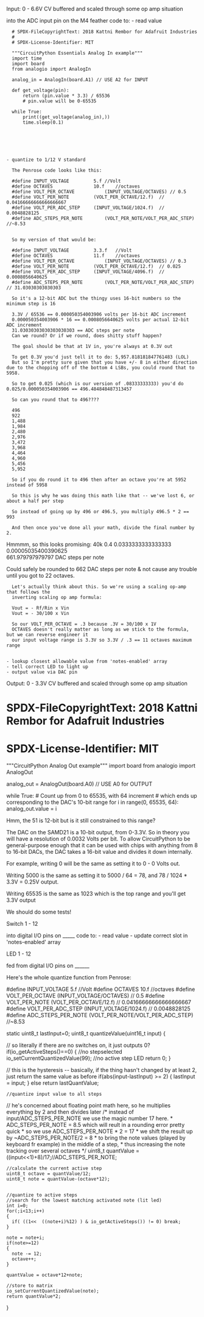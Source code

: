 Input: 0 - 6.6V CV buffered and scaled through some op amp situation

  into the ADC input pin on the M4 feather
  code to:
    - read value

      # SPDX-FileCopyrightText: 2018 Kattni Rembor for Adafruit Industries
      #
      # SPDX-License-Identifier: MIT

      """CircuitPython Essentials Analog In example"""
      import time
      import board
      from analogio import AnalogIn

      analog_in = AnalogIn(board.A1) // USE A2 for INPUT

      def get_voltage(pin):
          return (pin.value * 3.3) / 65536
          # pin.value will be 0-65535

      while True:
          print((get_voltage(analog_in),))
          time.sleep(0.1)






    - quantize to 1/12 V standard

      The Penrose code looks like this:

      #define INPUT_VOLTAGE			5.f	//Volt
      #define OCTAVES				10.f	//octaves
      #define VOLT_PER_OCTAVE			(INPUT_VOLTAGE/OCTAVES) // 0.5
      #define VOLT_PER_NOTE			(VOLT_PER_OCTAVE/12.f)  // 0.04166666666666666667
      #define VOLT_PER_ADC_STEP		(INPUT_VOLTAGE/1024.f)  // 0.0048828125
      #define ADC_STEPS_PER_NOTE		(VOLT_PER_NOTE/VOLT_PER_ADC_STEP) //~8.53


      So my version of that would be:

      #define INPUT_VOLTAGE			3.3.f	//Volt
      #define OCTAVES				11.f	//octaves
      #define VOLT_PER_OCTAVE			(INPUT_VOLTAGE/OCTAVES) // 0.3
      #define VOLT_PER_NOTE			(VOLT_PER_OCTAVE/12.f)  // 0.025
      #define VOLT_PER_ADC_STEP		(INPUT_VOLTAGE/4096.f)  // 0.0008056640625
      #define ADC_STEPS_PER_NOTE		(VOLT_PER_NOTE/VOLT_PER_ADC_STEP) // 31.03030303030303

      So it's a 12-bit ADC but the thingy uses 16-bit numbers so the minimum step is 16

      3.3V / 65536 == 0.000050354003906 volts per 16-bit ADC increment
      0.000050354003906 * 16 == 0.0008056640625 volts per actual 12-bit ADC increment
      31.03030303030303030303 == ADC steps per note
      Can we round? Or if we round, does shitty stuff happen?

      The goal should be that at 1V in, you're always at 0.3V out

      To get 0.3V you'd just tell it to do: 5,957.818181847761483 (LOL)
      But so I'm pretty sure given that you have +/- 8 in either direction due to the chopping off of the bottom 4 LSBs, you could round that to 5958.

      So to get 0.025 (which is our version of .08333333333) you'd do 0.025/0.000050354003906 == 496.484848487313457

      So can you round that to 496????

      496
      922
      1,488
      1,984
      2,480
      2,976
      3,472
      3,968
      4,464
      4,960
      5,456
      5,952

      So if you do round it to 496 then after an octave you're at 5952 instead of 5958

      So this is why he was doing this math like that -- we've lost 6, or about a half per step

      So instead of going up by 496 or 496.5, you multiply 496.5 * 2 == 993

      And then once you've done all your math, divide the final number by 2.

Hmmmm, so this looks promising: 40k   	0.4	    0.0333333333333333	    0.00005035400390625	   
661.979797979797 DAC steps per note

Could safely be rounded to 662 DAC steps per note & not cause any trouble until you got to 22 octaves.

      
      Let's actually think about this. So we're using a scaling op-amp that follows the
      inverting scaling op amp formula:

      Vout = - Rf/Rin x Vin
      Vout = - 30/100 x Vin

      So our VOLT_PER_OCTAVE = .3 because .3V = 30/100 x 1V
      OCTAVES doesn't really matter as long as we stick to the formula, but we can reverse engineer it
      our input voltage range is 3.3V so 3.3V / .3 == 11 octaves maximum range 


    - lookup closest allowable value from 'notes-enabled' array
    - tell correct LED to light up
    - output value via DAC pin

Output: 0 - 3.3V CV buffered and scaled through some op amp situation


# SPDX-FileCopyrightText: 2018 Kattni Rembor for Adafruit Industries
#
# SPDX-License-Identifier: MIT

"""CircuitPython Analog Out example"""
import board
from analogio import AnalogOut

analog_out = AnalogOut(board.A0) // USE A0 for OUTPUT

while True:
    # Count up from 0 to 65535, with 64 increment
    # which ends up corresponding to the DAC's 10-bit range
    for i in range(0, 65535, 64):
        analog_out.value = i


Hmm, the 51 is 12-bit but is it still constrained to this range?

  The DAC on the SAMD21 is a 10-bit output, from 0-3.3V. So in theory you will have a resolution of 0.0032 Volts per bit. To allow CircuitPython to be general-purpose enough that it can be used with chips with anything from 8 to 16-bit DACs, the DAC takes a 16-bit value and divides it down internally.

  For example, writing 0 will be the same as setting it to 0 - 0 Volts out.

  Writing 5000 is the same as setting it to 5000 / 64 = 78, and 78 / 1024 * 3.3V = 0.25V output.

  Writing 65535 is the same as 1023 which is the top range and you'll get 3.3V output

We should do some tests!


Switch 1 - 12

  into digital I/O pins on _____
  code to:
    - read value
    - update correct slot in 'notes-enabled' array

LED 1 - 12

  fed from digital I/O pins on ______
 




Here's the whole quantize function from Penrose:

#define INPUT_VOLTAGE			5.f	//Volt
#define OCTAVES				10.f	//octaves
#define VOLT_PER_OCTAVE			(INPUT_VOLTAGE/OCTAVES) // 0.5
#define VOLT_PER_NOTE			(VOLT_PER_OCTAVE/12.f)  // 0.04166666666666666667
#define VOLT_PER_ADC_STEP		(INPUT_VOLTAGE/1024.f)  // 0.0048828125
#define ADC_STEPS_PER_NOTE		(VOLT_PER_NOTE/VOLT_PER_ADC_STEP) //~8.53

static uint8_t lastInput=0;
uint8_t quantizeValue(uint16_t input)
{

  // so literally if there are no switches on, it just outputs 0?
  if(io_getActiveSteps()==0)
  {
    //no stepselected
    io_setCurrentQuantizedValue(99); //no active step LED
    return 0;
  }
  
  // this is the hysteresis -- basically, if the thing hasn't changed by at least 2, just return the same value as before
  if(abs(input-lastInput) >= 2)
  {
    lastInput = input;
  } else return lastQuantValue;
  
	//quantize input value to all steps


  // he's concerned about floating point math here, so he multiplies everything by 2 and then divides later
	/* instead of input/ADC_STEPS_PER_NOTE we use the magic number 17 here.
	 * ADC_STEPS_PER_NOTE = 8.5 which will reult in a rounding error pretty quick
	 * so we use ADC_STEPS_PER_NOTE * 2 = 17
	 * we shift the result up by ~ADC_STEPS_PER_NOTE/2 = 8
	 * to bring the note values (played by keyboard fr example) in the middle of a step, 
	 * thus increasing the note tracking over several octaves
	 */
	uint8_t quantValue = ((input<<1)+8)/17;//ADC_STEPS_PER_NOTE;

	//calculate the current active step
	uint8_t octave = quantValue/12;
	uint8_t note = quantValue-(octave*12);

	
	//quantize to active steps
	//search for the lowest matching activated note (lit led)
	int i=0;
	for(;i<13;i++)
	{
	  if( ((1<<  ((note+i)%12) ) & io_getActiveSteps()) != 0) break;
	}
	
	note = note+i;
	if(note>=12)
	{
	  note -= 12;
	  octave++;
	}
	
	quantValue = octave*12+note;
	
	//store to matrix
	io_setCurrentQuantizedValue(note);
	return quantValue*2;
}
